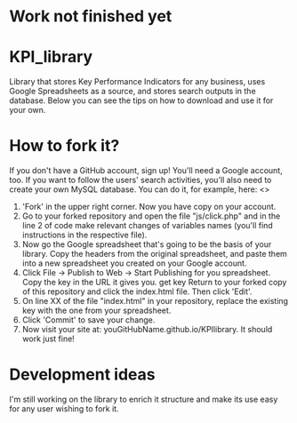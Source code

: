 # Work not finished yet

# KPI_library
Library that stores Key Performance Indicators for any business, uses Google Spreadsheets as a source, and stores search outputs in the database. Below you can see the tips on how to download and use it for your own.

# How to fork it?

If you don't have a GitHub account, sign up! You'll need a Google account, too. If you want to follow the users' search activities, you'll also need to create your own MySQL database. You can do it, for example, here: <<LINK TO ANY POPULAR SITE>>

1. 'Fork' in the upper right corner. Now you have copy on your account.
2. Go to your forked repository and open the file "js/click.php"  and in the line 2 of code make relevant changes of variables names (you'll find instructions in the respective file).
3. Now go the Google spreadsheet that's going to be the basis of your library. Copy the headers from the original spreadsheet, and paste them into a new spreadsheet you created on your Google account.
3. Click File -> Publish to Web -> Start Publishing for you spreadsheet. Copy the key in the URL it gives you. get key
Return to your forked copy of this repository and click the index.html file. Then click 'Edit'.
4. On line XX of the file "index.html" in your repository, replace the existing key with the one from your spreadsheet.
5. Click 'Commit' to save your change.
6. Now visit your site at: youGitHubName.github.io/KPIlibrary. It should work just fine!

# Development ideas
I'm still working on the library to enrich it structure and make its use easy for any user wishing to fork it.
